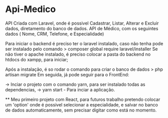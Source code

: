 # Api-Medico

API Criada com Laravel, onde é possivel Cadastrar, Listar, Alterar e Excluir dados, diretamento do banco de dados.
API de Médico, com os seguintes dados ( Nome, CRM, Telefone, e Especialidade)

Para iniciar o backend é preciso ter o laravel instalado, caso não tenha pode ser instalado pelo comando > composer global require laravel/installer
Se não tiver o apache instalado, é preciso colocar a pasta do backend no htdocs do xampp, para iniciar;

Após a instalação, é so rodar o comando para criar o banco de dados > php artisan migrate
Em seguida, já pode seguir para o FrontEnd:

-> Inciar o projeto com o comando yarn, para ser instalado todas as dependencias,
-> yarn start - Para inciar a aplicação.

** Meu primeiro projeto com React, para futuros trabalho pretendo colocar um 'option' onde é possivel selecionar a especialidade, e salvar no banco de dados automaticamente, sem precisar digitar como está no momento.
